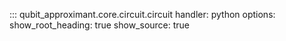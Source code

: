 ::: qubit_approximant.core.circuit.circuit
	handler: python
	options:
		show_root_heading: true
		show_source: true
